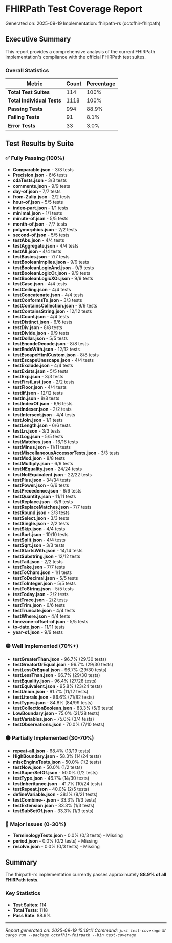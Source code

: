 # FHIRPath Test Coverage Report

Generated on: 2025-09-19
Implementation: fhirpath-rs (octofhir-fhirpath)

## Executive Summary

This report provides a comprehensive analysis of the current FHIRPath implementation's compliance with the official FHIRPath test suites.

### Overall Statistics

| Metric | Count | Percentage |
|--------|-------|------------|
| **Total Test Suites** | 114 | 100% |
| **Total Individual Tests** | 1118 | 100% |
| **Passing Tests** | 994 | 88.9% |
| **Failing Tests** | 91 | 8.1% |
| **Error Tests** | 33 | 3.0% |

## Test Results by Suite

### ✅ Fully Passing (100%)

- **Comparable.json** - 3/3 tests
- **Precision.json** - 6/6 tests
- **cdaTests.json** - 3/3 tests
- **comments.json** - 9/9 tests
- **day-of.json** - 7/7 tests
- **from-Zulip.json** - 2/2 tests
- **hour-of.json** - 5/5 tests
- **index-part.json** - 1/1 tests
- **minimal.json** - 1/1 tests
- **minute-of.json** - 5/5 tests
- **month-of.json** - 7/7 tests
- **polymorphics.json** - 2/2 tests
- **second-of.json** - 5/5 tests
- **testAbs.json** - 4/4 tests
- **testAggregate.json** - 4/4 tests
- **testAll.json** - 4/4 tests
- **testBasics.json** - 7/7 tests
- **testBooleanImplies.json** - 9/9 tests
- **testBooleanLogicAnd.json** - 9/9 tests
- **testBooleanLogicOr.json** - 9/9 tests
- **testBooleanLogicXOr.json** - 9/9 tests
- **testCase.json** - 4/4 tests
- **testCeiling.json** - 4/4 tests
- **testConcatenate.json** - 4/4 tests
- **testConformsTo.json** - 3/3 tests
- **testContainsCollection.json** - 9/9 tests
- **testContainsString.json** - 12/12 tests
- **testCount.json** - 4/4 tests
- **testDistinct.json** - 6/6 tests
- **testDiv.json** - 8/8 tests
- **testDivide.json** - 9/9 tests
- **testDollar.json** - 5/5 tests
- **testEncodeDecode.json** - 8/8 tests
- **testEndsWith.json** - 12/12 tests
- **testEscapeHtmlCustom.json** - 8/8 tests
- **testEscapeUnescape.json** - 4/4 tests
- **testExclude.json** - 4/4 tests
- **testExists.json** - 5/5 tests
- **testExp.json** - 3/3 tests
- **testFirstLast.json** - 2/2 tests
- **testFloor.json** - 4/4 tests
- **testIif.json** - 12/12 tests
- **testIn.json** - 8/8 tests
- **testIndexOf.json** - 6/6 tests
- **testIndexer.json** - 2/2 tests
- **testIntersect.json** - 4/4 tests
- **testJoin.json** - 1/1 tests
- **testLength.json** - 6/6 tests
- **testLn.json** - 3/3 tests
- **testLog.json** - 5/5 tests
- **testMatches.json** - 16/16 tests
- **testMinus.json** - 11/11 tests
- **testMiscellaneousAccessorTests.json** - 3/3 tests
- **testMod.json** - 8/8 tests
- **testMultiply.json** - 6/6 tests
- **testNEquality.json** - 24/24 tests
- **testNotEquivalent.json** - 22/22 tests
- **testPlus.json** - 34/34 tests
- **testPower.json** - 6/6 tests
- **testPrecedence.json** - 6/6 tests
- **testQuantity.json** - 11/11 tests
- **testReplace.json** - 6/6 tests
- **testReplaceMatches.json** - 7/7 tests
- **testRound.json** - 3/3 tests
- **testSelect.json** - 3/3 tests
- **testSingle.json** - 2/2 tests
- **testSkip.json** - 4/4 tests
- **testSort.json** - 10/10 tests
- **testSplit.json** - 4/4 tests
- **testSqrt.json** - 3/3 tests
- **testStartsWith.json** - 14/14 tests
- **testSubstring.json** - 12/12 tests
- **testTail.json** - 2/2 tests
- **testTake.json** - 7/7 tests
- **testToChars.json** - 1/1 tests
- **testToDecimal.json** - 5/5 tests
- **testToInteger.json** - 5/5 tests
- **testToString.json** - 5/5 tests
- **testToday.json** - 2/2 tests
- **testTrace.json** - 2/2 tests
- **testTrim.json** - 6/6 tests
- **testTruncate.json** - 4/4 tests
- **testWhere.json** - 4/4 tests
- **timezone-offset-of.json** - 5/5 tests
- **to-date.json** - 11/11 tests
- **year-of.json** - 9/9 tests

### 🟡 Well Implemented (70%+)

- **testGreaterThan.json** - 96.7% (29/30 tests)
- **testGreatorOrEqual.json** - 96.7% (29/30 tests)
- **testLessOrEqual.json** - 96.7% (29/30 tests)
- **testLessThan.json** - 96.7% (29/30 tests)
- **testEquality.json** - 96.4% (27/28 tests)
- **testEquivalent.json** - 95.8% (23/24 tests)
- **testUnion.json** - 91.7% (11/12 tests)
- **testLiterals.json** - 86.6% (71/82 tests)
- **testTypes.json** - 84.8% (84/99 tests)
- **testCollectionBoolean.json** - 83.3% (5/6 tests)
- **LowBoundary.json** - 75.0% (21/28 tests)
- **testVariables.json** - 75.0% (3/4 tests)
- **testObservations.json** - 70.0% (7/10 tests)

### 🟠 Partially Implemented (30-70%)

- **repeat-all.json** - 68.4% (13/19 tests)
- **HighBoundary.json** - 58.3% (14/24 tests)
- **miscEngineTests.json** - 50.0% (1/2 tests)
- **testNow.json** - 50.0% (1/2 tests)
- **testSuperSetOf.json** - 50.0% (1/2 tests)
- **testType.json** - 46.7% (14/30 tests)
- **testInheritance.json** - 41.7% (10/24 tests)
- **testRepeat.json** - 40.0% (2/5 tests)
- **defineVariable.json** - 38.1% (8/21 tests)
- **testCombine--.json** - 33.3% (1/3 tests)
- **testExtension.json** - 33.3% (1/3 tests)
- **testSubSetOf.json** - 33.3% (1/3 tests)

### 🔴 Major Issues (0-30%)

- **TerminologyTests.json** - 0.0% (0/3 tests) - Missing
- **period.json** - 0.0% (0/2 tests) - Missing
- **resolve.json** - 0.0% (0/3 tests) - Missing

## Summary

The fhirpath-rs implementation currently passes approximately **88.9% of all FHIRPath tests**.

### Key Statistics
- **Test Suites**: 114
- **Total Tests**: 1118
- **Pass Rate**: 88.9%

---

*Report generated on: 2025-09-19 15:19:11*
*Command: `just test-coverage` or `cargo run --package octofhir-fhirpath --bin test-coverage`*
